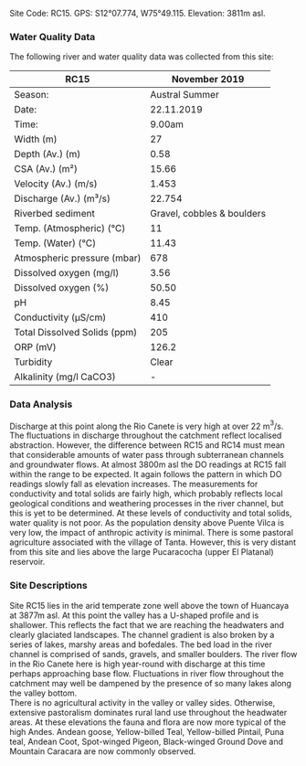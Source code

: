 
Site Code: RC15.  GPS: S12°07.774, W75°49.115. Elevation:
3811m asl.

### Water Quality Data

The following river and water quality data was collected from this site:

| RC15                         | November 2019                 | 
|------------------------------|-------------------------------|
| Season:                      | Austral Summer                |
| Date:                        | 22.11.2019                    |
| Time:                        | 9.00am                       |
| Width (m)                    | 27                            |
| Depth (Av.) (m)              | 0.58                         |
| CSA (Av.) (m²)               | 15.66                         |
| Velocity (Av.) (m/s)         | 1.453                         |
| Discharge (Av.) (m³/s)       | 22.754                         |
| Riverbed sediment            | Gravel, cobbles & boulders     |
| Temp. (Atmospheric) (°C)     | 11                            |
| Temp. (Water) (°C)           | 11.43                           |
| Atmospheric pressure (mbar)  | 678                           |
| Dissolved oxygen (mg/l)      | 3.56                          |
| Dissolved oxygen (%)        | 50.50                         |
| pH                           | 8.45                          |
| Conductivity (µS/cm)         | 410                          |
| Total Dissolved Solids (ppm) | 205                           |
| ORP (mV)                     | 126.2                        |
| Turbidity                    | Clear                       |
| Alkalinity (mg/l CaCO3)  |   -  |

### Data Analysis
Discharge at this point along the Rio Canete is very high at over 22 m$^3$/s. The fluctuations in discharge throughout the catchment reflect localised abstraction. However, the difference between RC15 and RC14 must mean that considerable amounts of water pass through subterranean channels and groundwater flows.
  At almost 3800m asl the DO readings at RC15 fall within the range to be expected. It again follows the pattern in which DO readings slowly fall as elevation increases. The measurements for conductivity and total solids are fairly high, which probably reflects local geological conditions and weathering processes in the river channel, but this is yet to be determined. At these levels of conductivity and total solids, water quality is not poor. As the population density above Puente Vilca is very low, the impact of anthropic activity is minimal. There is some pastoral agriculture associated with the village of Tanta. However, this is very distant from this site and lies above the large Pucaracocha (upper El Platanal) reservoir.
  
  ### Site Descriptions
Site RC15 lies in the arid temperate zone well above the town of Huancaya at 3877m asl. At this point the valley has a U-shaped profile and is shallower. This reflects the fact that we are reaching the headwaters and clearly glaciated landscapes. The channel gradient is also broken by a series of lakes, marshy areas and bofedales. The bed load in the river channel is comprised of sands, gravels, and smaller boulders. The river flow in the Rio Canete here is high year-round with discharge at this time perhaps approaching base flow. Fluctuations in river flow throughout the catchment may well be dampened by the presence of so many lakes along the valley bottom.  
  There is no agricultural activity in the valley or valley sides. Otherwise, extensive pastoralism dominates rural land use throughout the headwater areas.
  At these elevations the fauna and flora are now more typical of the high Andes. Andean goose, Yellow-billed Teal, Yellow-billed Pintail, Puna teal, Andean Coot, Spot-winged Pigeon, Black-winged Ground Dove and Mountain Caracara are now commonly observed.  
